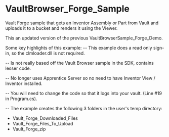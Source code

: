 # VaultBrowser_Forge_Sample
Vault Forge sample that gets an Inventor Assembly or Part from Vault and uploads it to a bucket and renders it using the Viewer.

This an updated version of the previous VaultBrowserSample_Forge_Demo. 

Some key highlights of this example:
-- This example does a read only sign-in, so the clmloader.dll is not required.

-- Is not really based off the Vault Browser sample in the SDK, contains lesser code. 

-- No longer uses Apprentice Server so no need to have Inventor View / Inventor installed.

-- You will need to change the code so that it logs into your vault. (Line #19 in Program.cs).

-- The example creates the following 3 folders in the user's temp directory:
   - Vault_Forge_Downloaded_Files
   - Vault_Forge_Files_To_Upload
   - Vault_Forge_zip
